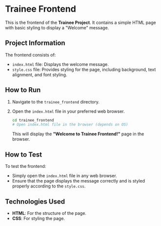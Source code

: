 # Trainee Frontend

This is the frontend of the **Trainee Project**. It contains a simple HTML page with basic styling to display a "Welcome" message.

## Project Information

The frontend consists of:
- `index.html` file: Displays the welcome message.
- `style.css` file: Provides styling for the page, including background, text alignment, and font styling.

## How to Run

1. Navigate to the `trainee_frontend` directory.
2. Open the `index.html` file in your preferred web browser.

    ```bash
    cd trainee_frontend
    # Open index.html file in the browser (depends on OS)
    ```

    This will display the **"Welcome to Trainee Frontend!"** page in the browser.

## How to Test

To test the frontend:
- Simply open the `index.html` file in any web browser.
- Ensure that the page displays the message correctly and is styled properly according to the `style.css`.

## Technologies Used

- **HTML**: For the structure of the page.
- **CSS**: For styling the page.

